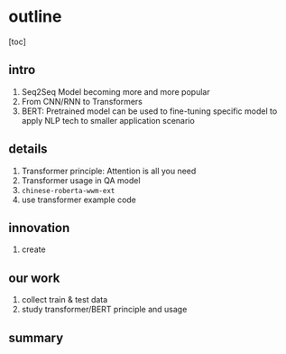 # outline

[toc]

## intro

1. Seq2Seq Model becoming more and more popular
2. From CNN/RNN to Transformers
3. BERT: Pretrained model can be used to fine-tuning specific model to apply NLP tech to smaller application scenario

## details

1. Transformer principle: Attention is all you need
2. Transformer usage in QA model
3. `chinese-roberta-wwm-ext`
4. use transformer example code

## innovation

1. create 

## our work

1. collect train & test data
2. study transformer/BERT principle and usage

## summary


